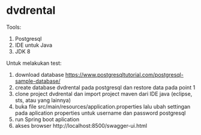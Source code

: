 # dvdrental
Tools:
1. Postgresql
2. IDE untuk Java
3. JDK 8

Untuk melakukan test:
1. download database https://www.postgresqltutorial.com/postgresql-sample-database/
2. create database dvdrental pada postgresql dan restore data pada point 1 
3. clone project dvdrental dan import project maven dari IDE java (eclipse, sts, atau yang lainnya)
4. buka file src/main/resources/application.properties lalu ubah settingan pada aplication properties untuk username dan password postgresql
4. run Spring boot aplication
5. akses browser http://localhost:8500/swagger-ui.html
